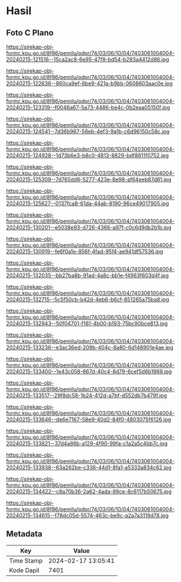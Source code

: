 # Hasil

## Foto C Plano

https://sirekap-obj-formc.kpu.go.id/8f86/pemilu/pdpr/74/03/06/10/04/7403061004004-20240215-121516--15ca2ac8-6e95-47f9-bd54-b293a4412d86.jpg

https://sirekap-obj-formc.kpu.go.id/8f86/pemilu/pdpr/74/03/06/10/04/7403061004004-20240215-122636--860ca9ef-6be9-421a-b9bb-0608603aac0e.jpg

https://sirekap-obj-formc.kpu.go.id/8f86/pemilu/pdpr/74/03/06/10/04/7403061004004-20240215-123319--f0046a67-5a73-4486-be4c-0b2eaa05150f.jpg

https://sirekap-obj-formc.kpu.go.id/8f86/pemilu/pdpr/74/03/06/10/04/7403061004004-20240215-124541--7d36b967-56eb-4ef3-9a1b-c6d96150c58c.jpg

https://sirekap-obj-formc.kpu.go.id/8f86/pemilu/pdpr/74/03/06/10/04/7403061004004-20240215-124928--1d73b6e3-b8c0-4813-8829-bdf8611f0752.jpg

https://sirekap-obj-formc.kpu.go.id/8f86/pemilu/pdpr/74/03/06/10/04/7403061004004-20240215-125309--7d765dd6-5277-423e-8e98-af64eeb87d81.jpg

https://sirekap-obj-formc.kpu.go.id/8f86/pemilu/pdpr/74/03/06/10/04/7403061004004-20240215-125627--0137fca8-61da-44ab-8190-96ce49017905.jpg

https://sirekap-obj-formc.kpu.go.id/8f86/pemilu/pdpr/74/03/06/10/04/7403061004004-20240215-130201--e5038e93-d726-4366-a97f-c0c6d9db2b1b.jpg

https://sirekap-obj-formc.kpu.go.id/8f86/pemilu/pdpr/74/03/06/10/04/7403061004004-20240215-130919--fe6f0a1e-856f-4fad-95f4-ae941df57536.jpg

https://sirekap-obj-formc.kpu.go.id/8f86/pemilu/pdpr/74/03/06/10/04/7403061004004-20240215-132035--bb27ba8b-91ad-4a8c-bb1e-f4963f603d4f.jpg

https://sirekap-obj-formc.kpu.go.id/8f86/pemilu/pdpr/74/03/06/10/04/7403061004004-20240215-132715--5c5f50cb-b42d-4eb6-b6cf-851265a75ba8.jpg

https://sirekap-obj-formc.kpu.go.id/8f86/pemilu/pdpr/74/03/06/10/04/7403061004004-20240215-132943--50f04701-f161-4b00-b193-75bc90bce813.jpg

https://sirekap-obj-formc.kpu.go.id/8f86/pemilu/pdpr/74/03/06/10/04/7403061004004-20240215-133236--e3ac36ed-209b-404c-8a80-6d148901e4ae.jpg

https://sirekap-obj-formc.kpu.go.id/8f86/pemilu/pdpr/74/03/06/10/04/7403061004004-20240215-133400--1e43c058-667d-40c4-8d79-6cef5d6b1969.jpg

https://sirekap-obj-formc.kpu.go.id/8f86/pemilu/pdpr/74/03/06/10/04/7403061004004-20240215-133517--29f8dc58-1b24-412d-a7bf-d552db7b479f.jpg

https://sirekap-obj-formc.kpu.go.id/8f86/pemilu/pdpr/74/03/06/10/04/7403061004004-20240215-133646--de6e7167-58e9-40d2-84f0-4803075f6126.jpg

https://sirekap-obj-formc.kpu.go.id/8f86/pemilu/pdpr/74/03/06/10/04/7403061004004-20240215-133821--37d4a86b-a129-4f90-99fa-c1a2a5c4bb7c.jpg

https://sirekap-obj-formc.kpu.go.id/8f86/pemilu/pdpr/74/03/06/10/04/7403061004004-20240215-133938--63a262be-c336-44d1-8fa1-a5333a834c62.jpg

https://sirekap-obj-formc.kpu.go.id/8f86/pemilu/pdpr/74/03/06/10/04/7403061004004-20240215-134422--c8a70b36-2a62-4ada-89ce-8c6117b50675.jpg

https://sirekap-obj-formc.kpu.go.id/8f86/pemilu/pdpr/74/03/06/10/04/7403061004004-20240215-134615--f78dc05d-5574-463c-be9c-a2a7a3119d78.jpg


## Metadata

| Key        | Value               |
| ---------- | ------------------- |
| Time Stamp | 2024-02-17 13:05:41 |
| Kode Dapil | 7401                |



